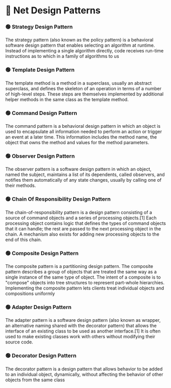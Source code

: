 # :triangular_flag_on_post: Net Design Patterns

### :green_circle: Strategy Design Pattern

The strategy pattern (also known as the policy pattern) is a behavioral software design pattern that enables selecting an algorithm at runtime. Instead of implementing a single algorithm directly, code receives run-time instructions as to which in a family of algorithms to us

### :green_circle: Template Design Pattern

The template method is a method in a superclass, usually an abstract superclass, and defines the skeleton of an operation in terms of a number of high-level steps. These steps are themselves implemented by additional helper methods in the same class as the template method.

### :green_circle: Command Design Pattern

The command pattern is a behavioral design pattern in which an object is used to encapsulate all information needed to perform an action or trigger an event at a later time. This information includes the method name, the object that owns the method and values for the method parameters.

### :green_circle: Observer Design Pattern

The observer pattern is a software design pattern in which an object, named the subject, maintains a list of its dependents, called observers, and notifies them automatically of any state changes, usually by calling one of their methods.

### :green_circle: Chain Of Responsibility Design Pattern

The chain-of-responsibility pattern is a design pattern consisting of a source of command objects and a series of processing objects.[1] Each processing object contains logic that defines the types of command objects that it can handle; the rest are passed to the next processing object in the chain. A mechanism also exists for adding new processing objects to the end of this chain.

### :green_circle: Composite Design Pattern

The composite pattern is a partitioning design pattern. The composite pattern describes a group of objects that are treated the same way as a single instance of the same type of object. The intent of a composite is to "compose" objects into tree structures to represent part-whole hierarchies. Implementing the composite pattern lets clients treat individual objects and compositions uniformly

### :green_circle: Adapter Design Pattern

The adapter pattern is a software design pattern (also known as wrapper, an alternative naming shared with the decorator pattern) that allows the interface of an existing class to be used as another interface.[1] It is often used to make existing classes work with others without modifying their source code.

### :green_circle: Decorator Design Pattern

The decorator pattern is a design pattern that allows behavior to be added to an individual object, dynamically, without affecting the behavior of other objects from the same class


